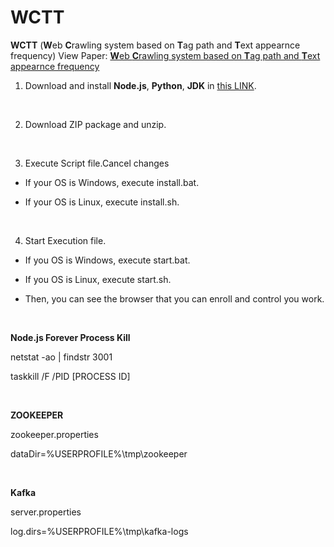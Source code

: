 # WCTT


**WCTT** (**W**eb **C**rawling system based on **T**ag path and **T**ext appearnce frequency)
View Paper: [**W**eb **C**rawling system based on **T**ag path and **T**ext appearnce frequency](https://kut.dcollection.net/public_resource/pdf/200000607787_20240305214629.pdf)


1) Download and install **Node.js**, **Python**, **JDK** in [this LINK](https://drive.google.com/drive/folders/1JCV8mvFtIXyZU1_v2MubHQOKHQ_IluQK?usp=sharing "Google Driver").

<br>

2) Download ZIP package and unzip.

<br>

3) Execute Script file.Cancel changes

- If your OS is Windows, execute install.bat.

- If your OS is Linux, execute install.sh.

<br>

4) Start Execution file.

- If you OS is Windows, execute start.bat.

- If you OS is Linux, execute start.sh.

- Then, you can see the browser that you can enroll and control you work.

<br>

__Node.js Forever Process Kill__

netstat -ao | findstr 3001

taskkill /F /PID [PROCESS ID]

<br>

__ZOOKEEPER__

zookeeper.properties

dataDir=%USERPROFILE%\tmp\zookeeper

<br>

__Kafka__

server.properties

log.dirs=%USERPROFILE%\tmp\kafka-logs



